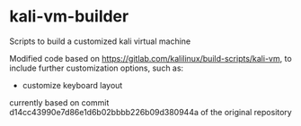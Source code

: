 # kali-vm-builder
Scripts to build a customized kali virtual machine

Modified code based on https://gitlab.com/kalilinux/build-scripts/kali-vm, to include further customization options, such as:
  - customize keyboard layout
  
 currently based on commit d14cc43990e7d86e1d6b02bbbb226b09d380944a of the original repository

